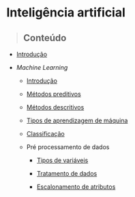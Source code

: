# Inteligência artificial

> ## **Conteúdo**

- [Introdução](./introduction.md)

- _Machine Learning_

    - [Introdução](./machine-learning/introduction.md)

    - [Métodos preditivos](./machine-learning/preditive_methods.md)

    - [Métodos descritivos](./machine-learning/descritive_methods.md)

    - [Tipos de aprendizagem de máquina](./machine-learning/type-of-machine-learning.md)

    - [Classificação](./machine-learning/classifications.md)

    - Pré processamento de dados

        - [Tipos de variáveis](./machine-learning/data-pre-processing/variable-types.md)

        - [Tratamento de dados](./machine-learning/data-pre-processing/data-treatment.md)

        - [Escalonamento de atributos](./machine-learning/data-pre-processing/attribute-scaling.md)